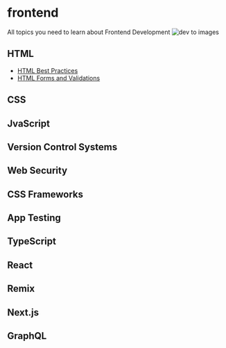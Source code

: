 # frontend
All topics you need to learn about Frontend Development
![dev to images](https://user-images.githubusercontent.com/47534248/236635697-cd9e5b8e-05cd-4746-b94c-6aa9c639d1e6.jpg)


## HTML
- [HTML Best Practices](HTML/html-best-practices.md)
- [HTML Forms and Validations](HTML/html-form-validation.md)



## CSS 

## JvaScript

## Version Control Systems

## Web Security

## CSS Frameworks

## App Testing

## TypeScript

## React

## Remix 

## Next.js

## GraphQL
